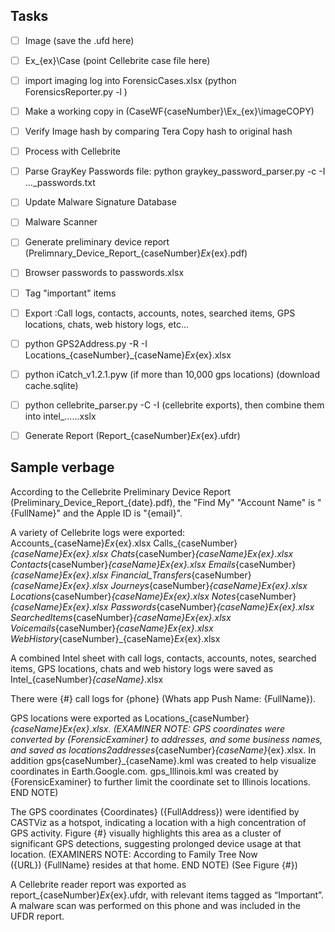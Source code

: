 


## Tasks

- [ ] Image (save the .ufd here)
- [ ] Ex_{ex}\Case (point Cellebrite case file here)
- [ ] import imaging log into ForensicCases.xlsx (python ForensicsReporter.py -l )
- [ ] Make a working copy in  (CaseWF\{caseNumber}\Ex_{ex}\imageCOPY\) 
- [ ] Verify Image hash by comparing Tera Copy hash to original hash
- [ ] Process with Cellebrite
- [ ] Parse GrayKey Passwords file: python graykey_password_parser.py -c -I ..._passwords.txt
- [ ] Update Malware Signature Database
- [ ] Malware Scanner
- [ ] Generate preliminary device report (Prelimnary_Device_Report_{caseNumber}_Ex_{ex}.pdf)
- [ ] Browser passwords to passwords.xlsx
- [ ] Tag "important" items
- [ ] Export :Call logs, contacts, accounts, notes, searched items, GPS locations, chats, web history logs, etc...
- [ ] python GPS2Address.py -R -I  Locations_{caseNumber}_{caseName}_Ex_{ex}.xlsx
- [ ] python iCatch_v1.2.1.pyw (if more than 10,000 gps locations) (download cache.sqlite)
- [ ] python cellebrite_parser.py -C -I (cellebrite exports), then combine them into intel_......xslx
- [ ] Generate Report (Report_{caseNumber}_Ex_{ex}.ufdr)


## Sample verbage

According to the Cellebrite Preliminary Device Report (Preliminary_Device_Report_{date}.pdf), the "Find My" "Account Name" is "{FullName}" and the Apple ID is "{email}". 

A variety of Cellebrite logs were exported:  
	Accounts_{caseName}_Ex_{ex}.xlsx 
	Calls_{caseNumber}_{caseName}_Ex_{ex}.xlsx 
	Chats_{caseNumber}_{caseName}_Ex_{ex}.xlsx 
	Contacts_{caseNumber}_{caseName}_Ex_{ex}.xlsx 
	Emails_{caseNumber}_{caseName}_Ex_{ex}.xlsx 
	Financial_Transfers_{caseNumber}_{caseName}_Ex_{ex}.xlsx 
	Journeys_{caseNumber}_{caseName}_Ex_{ex}.xlsx 
	Locations_{caseNumber}_{caseName}_Ex_{ex}.xlsx 
	Notes_{caseNumber}_{caseName}_Ex_{ex}.xlsx 
	Passwords_{caseNumber}_{caseName}_Ex_{ex}.xlsx 
	SearchedItems_{caseNumber}_{caseName}_Ex_{ex}.xlsx 
	Voicemails_{caseNumber}_{caseName}_Ex_{ex}.xlsx 
	WebHistory_{caseNumber}_{caseName}_Ex_{ex}.xlsx 

A combined Intel sheet with call logs, contacts, accounts, notes, searched items, GPS locations, chats and web history logs were saved as Intel_{caseNumber}_{caseName}_.xlsx

There were {#} call logs for {phone} (Whats app Push Name: {FullName}). 

GPS locations were exported as Locations_{caseNumber}_{caseName}_Ex_{ex}.xlsx. (EXAMINER NOTE: GPS coordinates were converted by {ForensicExaminer} to addresses, and some business names, and saved as locations2addresses_{caseNumber}_{caseName}_{ex}.xlsx. In addition gps{caseNumber}_{caseName}.kml was created to help visualize coordinates in Earth.Google.com. gps_Illinois.kml was created by {ForensicExaminer} to further limit the coordinate set to Illinois locations. END NOTE)

The GPS coordinates {Coordinates} ({FullAddress}) were 
identified by CASTViz as a hotspot, indicating a location with a high concentration of GPS activity. Figure {#} visually 
highlights this area as a cluster of significant GPS detections, suggesting prolonged device usage at that location. 
(EXAMINERS NOTE: According to Family Tree Now  
({URL}) {FullName} resides at that home. END NOTE) (See Figure {#}) 


A Cellebrite reader report was exported as report_{caseNumber}_Ex_{ex}.ufdr, with relevant items tagged as “Important”. A malware scan was performed on this phone and was included in the UFDR report.

